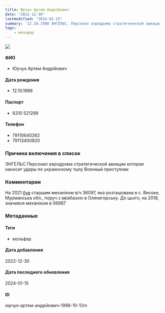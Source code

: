 ```yaml
---
title: Юрчук Артем Андрійович
date: "2022-12-30"
lastmodified: "2024-01-15"
summary: '12.10.1988 ЭНГЕЛЬС. Персонал аэродрома стратегической авиации которая наносит удары по украинскому тылу. Военный преступник.'
tags: 
    - мольфар
---
```

<!--# pp1-->
<!--## Фигурант-->
<!--### Личные данные-->
<!--#### Фото-->
![](https://molfar.com/images/optimized/person-placeholder.jpg)
#### ФИО
- Юрчук Артем Андрійович
#### Дата рождения
- 12.10.1988
#### Паспорт
- 6310 521299
#### Телефон
- 79110640262
- 79113400920
### Причина включения в список
ЭНГЕЛЬС
Персонал аэродрома стратегической авиации которая наносит удары по украинскому тылу
Военный преступник
### Комментарии
На 2021 [був](https://drive.google.com/uc?id=1DLua0uBSDr1CW2I9LReq16Jo75ihPJPt) старшим механіком в/ч 36097, яка розташована в с. Високе, Мурманська обл., поруч з авіабазою в Оленегорську. До цього, на 2018, значився механіком в 06987
### Метаданные
#### Теги
- мольфар
#### Дата добавления
2022-12-30
#### Дата последнего обновления
2024-01-15
#### ID
юрчук-артем-андрійович-1988-10-12m
<!--## END;-->
